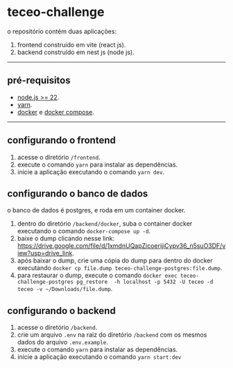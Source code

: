 # teceo-challenge

o repositório contém duas aplicações:

1. frontend construído em vite (react js).
2. backend construído em nest js (node js).

---

## pré-requisitos

- [node.js >= 22](https://nodejs.org/).
- [yarn](https://yarnpkg.com/).
- [docker](https://docs.docker.com/) e [docker compose](https://docs.docker.com/compose/).

---

## configurando o frontend

1. acesse o diretório `/frontend`.
2. execute o comando `yarn` para instalar as dependências.
3. inicie a aplicação executando o comando `yarn dev`.

## configurando o banco de dados

o banco de dados é postgres, e roda em um container docker.

1. dentro do diretório `/backend/docker`, suba o container docker executando o comando `docker-compose up -d`.
2. baixe o dump clicando nesse link: <https://drive.google.com/file/d/1xmdnUQapZicoerijiCypv36_n5suO3DF/view?usp=drive_link>.
3. após baixar o dump, crie uma cópia do dump para dentro do docker executando `docker cp file.dump teceo-challenge-postgres:file.dump`.
4. para restaurar o dump, execute o comando `docker exec teceo-challenge-postgres pg_restore  -h localhost -p 5432 -U teceo -d teceo -v ~/Downloads/file.dump`.

## configurando o backend

1. acesse o diretório `/backend`.
2. crie um arquivo `.env` na raiz do diretório `/backend` com os mesmos dados do arquivo `.env.example`.
3. execute o comando `yarn` para instalar as dependências.
4. inicie a aplicação executando o comando `yarn start:dev`
